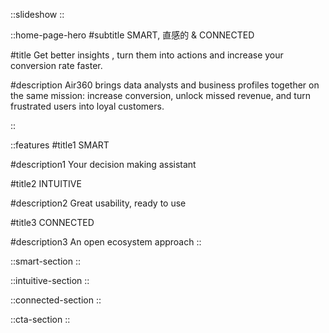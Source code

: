 ::slideshow
::

::home-page-hero
#subtitle
SMART, 直感的 & CONNECTED

#title
Get better insights , turn them into actions and increase your conversion rate faster.

#description
Air360 brings data analysts and business profiles together on the same mission: increase conversion, unlock missed revenue, and turn frustrated users into loyal customers.

::

::features
#title1
SMART

#description1
Your decision making assistant

#title2
INTUITIVE

#description2
Great usability, ready to use

#title3
CONNECTED

#description3
An open ecosystem approach
::

::smart-section
::

::intuitive-section
::

::connected-section
::

::cta-section
::
